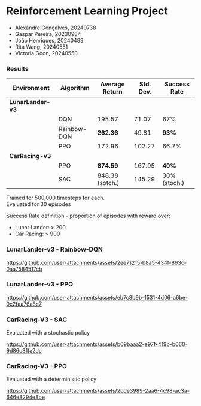 # Reinforcement Learning Project 

- Alexandre Gonçalves, 20240738
- Gaspar Pereira, 20230984
- João Henriques, 20240499
- Rita Wang, 20240551
- Victoria Goon, 20240550
  
### Results

| Environment    | Algorithm   | Average Return | Std. Dev. | Success Rate |
| -------------- | ----------- | -------------- | --------- | ------------ |
| **LunarLander-v3** |           |                |           |              |
|                | DQN         | 195.57         | 71.07     | 67%          |
|                | Rainbow-DQN | **262.36**     | 49.81     | **93%**      |
|                | PPO         | 172.96         | 102.27    | 66.7%        |
| **CarRacing-v3** |           |                |           |              |
|                | PPO         | **874.59**     | 167.95    | **40%**      |
|                | SAC         | 848.38 (sotch.)  | 145.29    | 30% (stoch.) |

Trained for 500,000 timesteps for each. <br>
Evaluated for 30 episodes <br>

Success Rate definition - proportion of episodes with reward over:  
- Lunar Lander: > 200
- Car Racing: > 900
  
### LunarLander-v3 - Rainbow-DQN
https://github.com/user-attachments/assets/2ee71215-b8a5-434f-863c-0aa7584517cb

### LunarLander-v3 - PPO
https://github.com/user-attachments/assets/eb7c8b9b-1531-4d06-a6be-0c2faa76a8c7


### CarRacing-V3 - SAC 
Evaluated with a stochastic policy

https://github.com/user-attachments/assets/b09baaa2-e97f-419b-b060-9d86c31fa2dc

### CarRacing-V3 - PPO
Evaluated with a deterministic policy

https://github.com/user-attachments/assets/2bde3989-2aa6-4c98-ac3a-646e8294e8be



